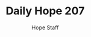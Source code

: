---
image: /assets/img/daily-hope-default-artwork.png
title: Daily Hope 207
number: 207
categories:
  - Daily Hope
author: Hope Staff
notes: Daily Hope 207
embed: >-
  <iframe style="border-radius:12px" src="https://open.spotify.com/embed/episode/21Mvdvlp7IkGdETvp0dAe8?utm_source=generator" width="100%" height="352" frameBorder="0" allowfullscreen="" allow="autoplay; clipboard-write; encrypted-media; fullscreen; picture-in-picture" loading="lazy"></iframe>
---